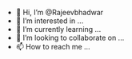 - 👋 Hi, I’m @Rajeevbhadwar
- 👀 I’m interested in ...
- 🌱 I’m currently learning ...
- 💞️ I’m looking to collaborate on ...
- 📫 How to reach me ...

<!---
Rajeevbhadwar/Rajeevbhadwar is a ✨ special ✨ repository because its `README.md` (this file) appears on your GitHub profile.
You can click the Preview link to take a look at your changes.
--->
